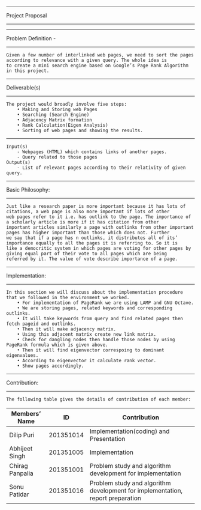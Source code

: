 *********************************************
Project Proposal
*********************************************

*********************************************
Problem Definition -
*********************************************
	Given a few number of interlinked web pages, we need to sort the pages according to relevance with a given query. The whole idea is 
	to create a mini search engine based on Google’s Page Rank Algorithm in this project.


*********************************************
Deliverable(s)
*********************************************
	The project would broadly involve five steps:
		• Making and Storing web Pages
		• Searching (Search Engine)
		• Adjacency Matrix formation
		• Rank Calculation(Eigen Analysis)
		• Sorting of web pages and showing the results.
*********************************************
	Input(s)
		- Webpages (HTML) which contains links of another pages.
		- Query related to those pages
	Output(s)
		- List of relevant pages according to their relativity of given query.


*********************************************
Basic Philosophy:
*********************************************
	Just like a research paper is more important because it has lots of citations, a web page is also more important if lots of other 
	web pages refer to it i.e. has outlink to the page. The importance of a scholarly article is more if it has citation from other 
	important articles similarly a page with outlinks from other important pages has higher important than those which does not. Further 
	we say that if a page has n outlinks, it distributes all of its’ importance equally to all the pages it is referring to. So it is 
	like a democritic system in which pages are voting for other pages by giving equal part of their vote to all pages which are being 
	referred by it. The value of vote describe importance of a page.

*********************************************
Implementation:
*********************************************
	In this section we will discuss about the implementation procedure that we followed in the environment we worked.
		• For implementation of PageRank we are using LAMP and GNU Octave.
		• We are storing pages, related keywords and corresponding outlinks.
		• It will take keywords from query and find related pages then fetch pageid and outlinks.
		• Then it will make adjacency matrix.
		• Using this adjacent matrix create new link matrix.
		• Check for dangling nodes then handle those nodes by using PageRank formula which is given above.
		• Then it will find eigenvector correspoing to dominant eigenvalues.
		• According to eigenvector it calculate rank vector.
		• Show pages accordingly.

*********************************************
Contribution:
*********************************************
	The following table gives the details of contribution of each member:
|Members’ Name | ID | Contribution |
|----------|--------|--------------|
| Dilip Puri | 201351014 | Implementation(coding) and Presentation |
| Abhijeet Singh | 201351005 | Implementation |
| Chirag Panpalia | 201351001 | Problem study and algorithm development for implementation |
| Sonu Patidar | 201351016 | Problem study and algorithm development for implementation, report preparation |

